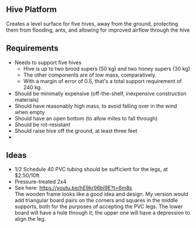 Hive Platform
-------------

Creates a level surface for five hives, away from the ground, protecting them from flooding, ants, and allowing for improved airflow through the hive


## Requirements
* Needs to support five hives
    * Hive is up to two brood supers (50 kg) and two honey supers (30 kg)
    * The other components are of low mass, comparatively.
    * With a margin of error of 0.5, that's a total support requirement of 240 kg.
* Should be minimally expensive (off-the-shelf, inexpensive construction materials)
* Should have reasonably high mass, to avoid falling over in the wind when empty
* Should have an open bottom (to allow mites to fall through)
* Should be rot-resistant
* Should raise hive off the ground, at least three feet
* 
## Ideas
* 1/2 Schedule 40 PVC tubing should be sufficient for the legs, at $2.50/10ft
* Pressure-treated 2x4
* See here: https://youtu.be/hE9kr96bI9E?t=6m8s  
The wooden frame looks like a good idea and design.  My version would add triangular board pairs on the corners and squares in the middle supports, both for the purposes of accepting the PVC legs.  The lower board will have a hole through it; the upper one will have a depression to align the leg.